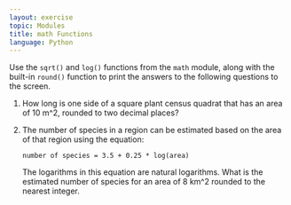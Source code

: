 ```yaml
---
layout: exercise
topic: Modules
title: math Functions
language: Python
---
```


Use the `sqrt()` and `log()` functions from the `math` module, along with the
built-in `round()` function to print the answers to the following questions to
the screen.

1.  How long is one side of a square plant census quadrat that has an
    area of 10 m^2, rounded to two decimal places?
2.  The number of species in a region can be estimated based on the area
    of that region using the equation: 

    `number of species = 3.5 + 0.25 * log(area)` 

    The logarithms in this equation are natural logarithms. What is the 
    estimated number of species for an area of 8 km^2 rounded to the nearest 
    integer.
